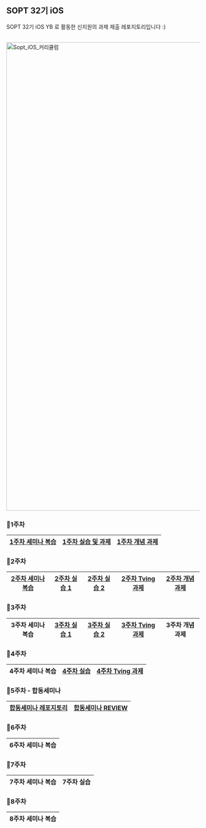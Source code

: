 
<br/>

## SOPT 32기 iOS

SOPT 32기 iOS YB 로 활동한 신지원의 과제 제출 레포지토리입니다 :)

<br/>

<img width="1221" alt="Sopt_iOS_커리큘럼" src="https://github.com/GO-SOPT-iOS-Part/shin_jiwon/assets/103318297/c0d59d94-eb13-443c-98c6-0a2bea1af474">

<br/>

### 🍎1주차
[1주차 세미나 복습](https://ena-is.me/69) | [1주차 실습 및 과제](https://github.com/GO-SOPT-iOS-Part/shin_jiwon/pull/5) | [1주차 개념 과제](https://ena-is.me/46)
|:---:|:---:|:---:|

### 🍎2주차
[2주차 세미나 복습](https://ena-is.me/47) | [2주차 실습 1](https://github.com/GO-SOPT-iOS-Part/shin_jiwon/pull/7) | [2주차 실습 2](https://github.com/GO-SOPT-iOS-Part/shin_jiwon/pull/8) | [2주차 Tving 과제](https://github.com/GO-SOPT-iOS-Part/shin_jiwon/pull/9) |[2주차 개념 과제](https://ena-is.me/49)
|:---:|:---:|:---:|:---:|:---:|


### 🍎3주차
3주차 세미나 복습 | [3주차 실습 1](https://github.com/GO-SOPT-iOS-Part/shin_jiwon/pull/10) | [3주차 실습 2](https://github.com/GO-SOPT-iOS-Part/shin_jiwon/pull/11) | [3주차 Tving 과제](https://github.com/GO-SOPT-iOS-Part/shin_jiwon/pull/12) | 3주차 개념 과제
|:---:|:---:|:---:|:---:|:---:|


### 🍎4주차
4주차 세미나 복습 | [4주차 실습](https://github.com/GO-SOPT-iOS-Part/shin_jiwon/pull/13) | [4주차 Tving 과제](https://github.com/GO-SOPT-iOS-Part/shin_jiwon/pull/14)
|:---:|:---:|:---:|


### 🍎5주차 - 합동세미나
[합동세미나 레포지토리](https://github.com/SOPT-Joint-Seminar-Toss/Toss_iOS) | [합동세미나 REVIEW](https://ena-is.me/63)
|:---:|:---:|


### 🍎6주차
6주차 세미나 복습 |
|:---:|


### 🍎7주차
7주차 세미나 복습 | 7주차 실습
|:---:|:---:|


### 🍎8주차
8주차 세미나 복습 |
|:---:|
